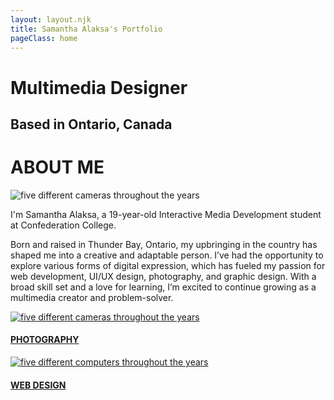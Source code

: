 ```yaml
---
layout: layout.njk
title: Samantha Alaksa's Portfolio
pageClass: home
---
```

<div class="main-container">
  <div class="text-content">

# Multimedia Designer 
## Based in Ontario, Canada

# **ABOUT ME**

</div>
    <div class="wobble-hor-top">
        <img class="main-me" src="../img/main-me.jpeg" alt="five different cameras throughout the years">
    </div>
</div>


I'm Samantha Alaksa, a 19-year-old Interactive Media Development student at Confederation College.

Born and raised in Thunder Bay, Ontario, my upbringing in the country has shaped me into a creative and adaptable person. I’ve had the opportunity to explore various forms of digital expression, which has fueled my passion for web development, UI/UX design, photography, and graphic design. With a broad skill set and a love for learning, I’m excited to continue growing as a multimedia creator and problem-solver.

<a href="../photography" class="card-link">
<div class="card">
    <div class="card-img"> <img class="main-photography" src="../img/main.photography.png" alt="five different cameras throughout the years">
    </div>
    <div class="card-text">

#### PHOTOGRAPHY

</div>
</div>

<a href="../web" class="card-link">
<div class="card">
    <div class="card-img"> <img class="main-web" src="../img/main.web.png" alt="five different computers throughout the years">
    </div>
    <div class="card-text">

#### WEB DESIGN

</div>
</div>

